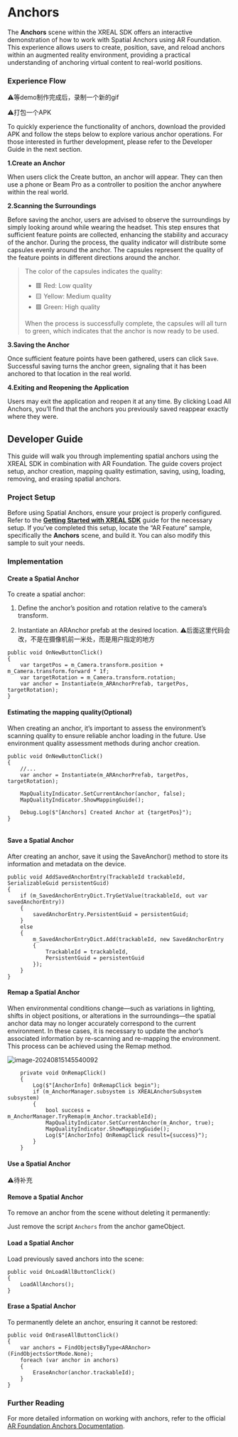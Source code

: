 # Anchors

The **Anchors** scene within the XREAL SDK offers an interactive demonstration of how to work with Spatial Anchors using AR Foundation. This experience allows users to create, position, save, and reload anchors within an augmented reality environment, providing a practical understanding of anchoring virtual content to real-world positions.

### Experience Flow

⚠️等demo制作完成后，录制一个新的gif

⚠️打包一个APK

To quickly experience the functionality of anchors, download the provided APK and follow the steps below to explore various anchor operations. For those interested in further development, please refer to the Developer Guide in the next section.

**1.Create an Anchor** 

When users click the Create button, an anchor will appear. They can then use a phone or Beam Pro as a controller to position the anchor anywhere within the real world.

**2.Scanning the Surroundings** 

Before saving the anchor, users are advised to observe the surroundings by simply looking around while wearing the headset. This step ensures that sufficient feature points are collected, enhancing the stability and accuracy of the anchor. During the process, the quality indicator will distribute some capsules evenly around the anchor. The capsules represent the quality of the feature points in different directions around the anchor.

> The color of the capsules indicates the quality:
>
> - 🟥 Red: Low quality
> - 🟨 Yellow: Medium quality
> - 🟩 Green: High quality
>
> When the process is successfully complete, the capsules will all turn to green, which indicates that the anchor is now ready to be used.

**3.Saving the Anchor** 

Once sufficient feature points have been gathered, users can click `Save`. Successful saving turns the anchor green, signaling that it has been anchored to that location in the real world.

**4.Exiting and Reopening the Application** 

Users may exit the application and reopen it at any time. By clicking Load All Anchors, you’ll find that the anchors you previously saved reappear exactly where they were.

## Developer Guide

This guide will walk you through implementing spatial anchors using the XREAL SDK in combination with AR Foundation. The guide covers project setup, anchor creation, mapping quality estimation, saving, using, loading, removing, and erasing spatial anchors.

### Project Setup

Before using Spatial Anchors, ensure your project is properly configured. Refer to the [**Getting Started with XREAL SDK**](../02_Getting%20Started%20with%20XREAL%20SDK.md) guide for the necessary setup. If you’ve completed this setup, locate the “AR Feature” sample, specifically the **Anchors** scene, and build it. You can also modify this sample to suit your needs.

### Implementation

#### Create a Spatial Anchor

To create a spatial anchor:

1. Define the anchor’s position and rotation relative to the camera’s transform.

2. Instantiate an ARAnchor prefab at the desired location. ⚠️后面这里代码会改，不是在摄像机前一米处，而是用户指定的地方

```
public void OnNewButtonClick()
{
    var targetPos = m_Camera.transform.position + m_Camera.transform.forward * 1f;
    var targetRotation = m_Camera.transform.rotation;
    var anchor = Instantiate(m_ARAnchorPrefab, targetPos, targetRotation);
}
```

#### Estimating the mapping quality(Optional)

When creating an anchor, it’s important to assess the environment’s scanning quality to ensure reliable anchor loading in the future. Use environment quality assessment methods during anchor creation.

```
public void OnNewButtonClick()
{
    //...
    var anchor = Instantiate(m_ARAnchorPrefab, targetPos, targetRotation);
    
    MapQualityIndicator.SetCurrentAnchor(anchor, false);
    MapQualityIndicator.ShowMappingGuide();
    
    Debug.Log($"[Anchors] Created Anchor at {targetPos}");
}
    
```

#### Save a Spatial Anchor

After creating an anchor, save it using the SaveAnchor() method to store its information and metadata on the device.

```
public void AddSavedAnchorEntry(TrackableId trackableId, SerializableGuid persistentGuid)
{
    if (m_SavedAnchorEntryDict.TryGetValue(trackableId, out var savedAnchorEntry))
    {
        savedAnchorEntry.PersistentGuid = persistentGuid;
    }
    else
    {
        m_SavedAnchorEntryDict.Add(trackableId, new SavedAnchorEntry
        {
            TrackableId = trackableId,
            PersistentGuid = persistentGuid
        });
    }
}
```

#### Remap a Spatial Anchor

When environmental conditions change—such as variations in lighting, shifts in object positions, or alterations in the surroundings—the spatial anchor data may no longer accurately correspond to the current environment. In these cases, it is necessary to update the anchor’s associated information by re-scanning and re-mapping the environment. This process can be achieved using the Remap method.

![image-20240815145540092](https://pub-8dffc52979c34362aa2dbe3a43f0792a.r2.dev/image-20240815145540092.png)

```
    private void OnRemapClick()
    {
        Log($"[AnchorInfo] OnRemapClick begin");
        if (m_AnchorManager.subsystem is XREALAnchorSubsystem subsystem)
        {
            bool success = m_AnchorManager.TryRemap(m_Anchor.trackableId);
            MapQualityIndicator.SetCurrentAnchor(m_Anchor, true);
            MapQualityIndicator.ShowMappingGuide();
            Log($"[AnchorInfo] OnRemapClick result={success}");
        }
    }
```

#### Use a Spatial Anchor

⚠️待补充

#### Remove a Spatial Anchor

To remove an anchor from the scene without deleting it permanently: 

Just remove the script `Anchors` from the anchor gameObject.

#### Load a Spatial Anchor

Load previously saved anchors into the scene:

```
public void OnLoadAllButtonClick()
{
    LoadAllAnchors();
}
```

#### Erase a Spatial Anchor

To permanently delete an anchor, ensuring it cannot be restored:

```
public void OnEraseAllButtonClick()
{
    var anchors = FindObjectsByType<ARAnchor>(FindObjectsSortMode.None);
    foreach (var anchor in anchors)
    {
        EraseAnchor(anchor.trackableId);
    }
}
```

### Further Reading

For more detailed information on working with anchors, refer to the official [AR Foundation Anchors Documentation](https://docs.unity3d.com/Packages/com.unity.xr.arfoundation@6.0/manual/features/anchors.html).
